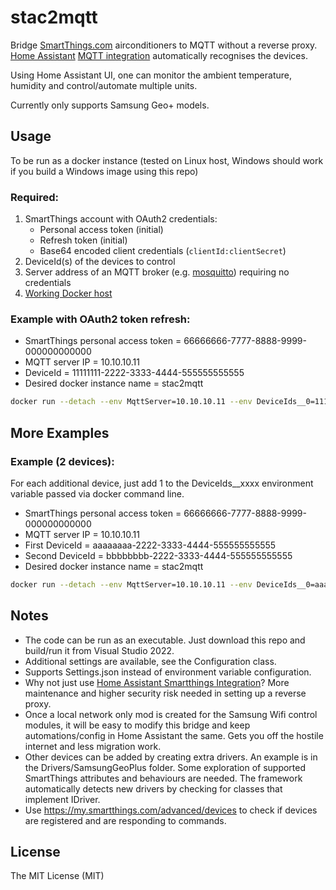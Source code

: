 # stac2mqtt

Bridge [SmartThings.com](https://www.smartthings.com) airconditioners to MQTT without a reverse proxy. [Home Assistant](https://www.home-assistant.io) [MQTT integration](https://www.home-assistant.io/integrations/mqtt) automatically recognises the devices.

Using Home Assistant UI, one can monitor the ambient temperature, humidity and control/automate multiple units.

Currently only supports Samsung Geo+ models.

## Usage

To be run as a docker instance (tested on Linux host, Windows should work if you build a Windows image using this repo)

### Required:

1. SmartThings account with OAuth2 credentials:
   - Personal access token (initial)
   - Refresh token (initial)
   - Base64 encoded client credentials (`clientId:clientSecret`)
2. DeviceId(s) of the devices to control
3. Server address of an MQTT broker (e.g. [mosquitto](https://mosquitto.org/)) requiring no credentials
4. [Working Docker host](https://www.tutorialspoint.com/docker/docker_installation.htm)

### Example with OAuth2 token refresh:

- SmartThings personal access token = 66666666-7777-8888-9999-000000000000
- MQTT server IP = 10.10.10.11
- DeviceId = 11111111-2222-3333-4444-555555555555
- Desired docker instance name = stac2mqtt

```bash
docker run --detach --env MqttServer=10.10.10.11 --env DeviceIds__0=11111111-2222-3333-4444-555555555555 --env SmartThings__ApiToken=66666666-7777-8888-9999-000000000000 --env SmartThings__RefreshToken=initial-refresh-token --env SmartThings__ClientCredentials=base64-encoded-credentials --name stac2mqtt mybura/stac2mqtt:latest
```

## More Examples

### Example (2 devices):

For each additional device, just add 1 to the DeviceIds__xxxx environment variable passed via docker command line.

- SmartThings personal access token = 66666666-7777-8888-9999-000000000000
- MQTT server IP = 10.10.10.11
- First DeviceId = aaaaaaaa-2222-3333-4444-555555555555
- Second DeviceId = bbbbbbbb-2222-3333-4444-555555555555
- Desired docker instance name = stac2mqtt

```bash
docker run --detach --env MqttServer=10.10.10.11 --env DeviceIds__0=aaaaaaaa-2222-3333-4444-555555555555 --env DeviceIds__1=bbbbbbbb-2222-3333-4444-555555555555 --env SmartThings__ApiToken=66666666-7777-8888-9999-000000000000 --env SmartThings__RefreshToken=initial-refresh-token --env SmartThings__ClientCredentials=base64-encoded-credentials --name stac2mqtt mybura/stac2mqtt:latest
```

## Notes

- The code can be run as an executable. Just download this repo and build/run it from Visual Studio 2022.
- Additional settings are available, see the Configuration class.
- Supports Settings.json instead of environment variable configuration.
- Why not just use [Home Assistant Smartthings Integration](https://www.home-assistant.io/integrations/smartthings/)? More maintenance and higher security risk needed in setting up a reverse proxy.
- Once a local network only mod is created for the Samsung Wifi control modules, it will be easy to modify this bridge and keep automations/config in Home Assistant the same. Gets you off the hostile internet and less migration work.
- Other devices can be added by creating extra drivers. An example is in the Drivers/SamsungGeoPlus folder. Some exploration of supported SmartThings attributes and behaviours are needed. The framework automatically detects new drivers by checking for classes that implement IDriver.
- Use https://my.smartthings.com/advanced/devices to check if devices are registered and are responding to commands.

## License

The MIT License (MIT)